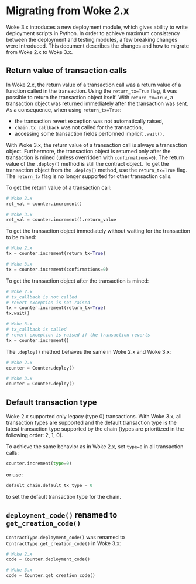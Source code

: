 # Migrating from Woke 2.x

Woke 3.x introduces a new deployment module, which gives ability to write deployment scripts in Python.
In order to achieve maximum consistency between the deployment and testing modules, a few breaking changes were introduced.
This document describes the changes and how to migrate from Woke 2.x to Woke 3.x.

## Return value of transaction calls

In Woke 2.x, the return value of a transaction call was a return value of a function called in the transaction.
Using the `return_tx=True` flag, it was possible to return the transaction object itself. With `return_tx=True`, a transaction object was returned immediately after the transaction was sent.
As a consequence, when using `return_tx=True`:

- the transaction revert exception was not automatically raised,
- `chain.tx_callback` was not called for the transaction,
- accessing some transaction fields performed implicit `.wait()`.

With Woke 3.x, the return value of a transaction call is always a transaction object.
Furthermore, the transaction object is returned only after the transaction is mined (unless overridden with `confirmations=0`).
The return value of the `.deploy()` method is still the contract object. To get the transaction object from the `.deploy()` method, use the `return_tx=True` flag.
The `return_tx` flag is no longer supported for other transaction calls.

To get the return value of a transaction call:
```python
# Woke 2.x
ret_val = counter.increment()

# Woke 3.x
ret_val = counter.increment().return_value
```

To get the transaction object immediately without waiting for the transaction to be mined:
```python
# Woke 2.x
tx = counter.increment(return_tx=True)

# Woke 3.x
tx = counter.increment(confirmations=0)
```

To get the transaction object after the transaction is mined:
```python
# Woke 2.x
# tx_callback is not called
# revert exception is not raised
tx = counter.increment(return_tx=True)
tx.wait()

# Woke 3.x
# tx_callback is called
# revert exception is raised if the transaction reverts
tx = counter.increment()
```

The `.deploy()` method behaves the same in Woke 2.x and Woke 3.x:
```python
# Woke 2.x
counter = Counter.deploy()

# Woke 3.x
counter = Counter.deploy()
```

## Default transaction type

Woke 2.x supported only legacy (type 0) transactions. With Woke 3.x, all transaction types are supported and the default transaction type is the latest transaction type supported by the chain (types are prioritized in the following order: 2, 1, 0).

To achieve the same behavior as in Woke 2.x, set `type=0` in all transaction calls:

```python
counter.increment(type=0)
```

or use:

```python
default_chain.default_tx_type = 0
```

to set the default transaction type for the chain.

## `deployment_code()` renamed to `get_creation_code()`

`ContractType.deployment_code()` was renamed to `ContractType.get_creation_code()` in Woke 3.x:

```python
# Woke 2.x
code = Counter.deployment_code()

# Woke 3.x
code = Counter.get_creation_code()
```

